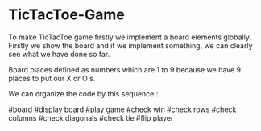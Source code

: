 # TicTacToe-Game

To make TicTacToe game firstly we implement a board elements globally. Firstly we show the board and if we implement something, we can clearly see what we have done so far. 

Board places defined as numbers which are 1 to 9 because we have 9 places to put our X or O s. 

We can organize the code by this sequence : 

#board
#display board
#play game
#check win
#check rows
#check columns
#check diagonals
#check tie
#flip player


